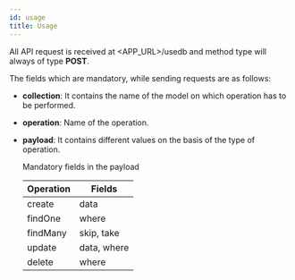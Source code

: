 ```yaml
---
id: usage
title: Usage
---
```


All API request is received at <APP_URL>/usedb and method type will always of type **POST**.

The fields which are mandatory, while sending requests are as follows:

- **collection**: It contains the name of the model on which operation has to be performed.
- **operation**: Name of the operation.
- **payload**: It contains different values on the basis of the type of operation.

  Mandatory fields in the payload

  | Operation | Fields      |
  | --------- | ----------- |
  | create    | data        |
  | findOne   | where       |
  | findMany  | skip, take  |
  | update    | data, where |
  | delete    | where       |
